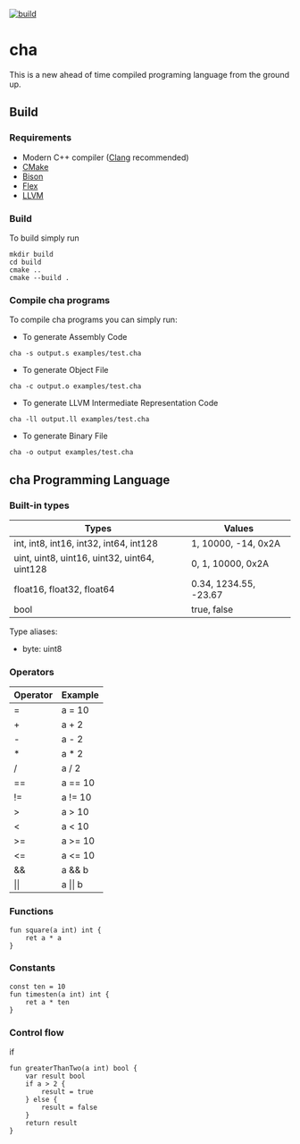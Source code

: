 [![build](https://github.com/fmenezes/cha/actions/workflows/build.yml/badge.svg)](https://github.com/fmenezes/cha/actions/workflows/build.yml)

# cha

This is a new ahead of time compiled programing language from the ground up.

## Build

### Requirements

* Modern C++ compiler ([Clang](https://clang.llvm.org/) recommended)
* [CMake](https://cmake.org/)
* [Bison](https://www.gnu.org/software/bison/)
* [Flex](https://ftp.gnu.org/old-gnu/Manuals/flex-2.5.4/)
* [LLVM](https://https://llvm.org/)

### Build

To build simply run
```
mkdir build
cd build
cmake ..
cmake --build .
```

### Compile cha programs

To compile cha programs you can simply run:

* To generate Assembly Code
```
cha -s output.s examples/test.cha
```

* To generate Object File
```
cha -c output.o examples/test.cha
```

* To generate LLVM Intermediate Representation Code
```
cha -ll output.ll examples/test.cha
```

* To generate Binary File
```
cha -o output examples/test.cha
```

## cha Programming Language

### Built-in types

| Types | Values |
| --- | --- |
| int, int8, int16, int32, int64, int128 | 1, 10000, -14, 0x2A
| uint, uint8, uint16, uint32, uint64, uint128 | 0, 1, 10000, 0x2A
| float16, float32, float64 | 0.34, 1234.55, -23.67 |
| bool | true, false |

Type aliases:
- byte: uint8

### Operators

| Operator | Example |
| --- | --- |
| = | a = 10 |
| + | a + 2 |
| - | a - 2 |
| * | a * 2 |
| / | a / 2 |
| == | a == 10 |
| != | a != 10 |
| > | a > 10 |
| < | a < 10 |
| >= | a >= 10 |
| <= | a <= 10 |
| && | a && b |
| &#124;&#124; | a &#124;&#124; b |

### Functions

```
fun square(a int) int {
    ret a * a
}
```

### Constants

```
const ten = 10
fun timesten(a int) int {
    ret a * ten
}
```

### Control flow

if

```
fun greaterThanTwo(a int) bool {
    var result bool
    if a > 2 {
        result = true
    } else {
        result = false
    }
    return result
}
```

